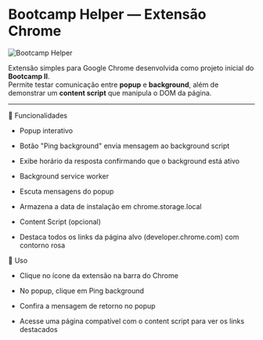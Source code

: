 # Bootcamp Helper — Extensão Chrome 

![Bootcamp Helper](https://encrypted-tbn0.gstatic.com/images?q=tbn:ANd9GcSp6lLpTR4-wV3z1J-LfagNT4yvhCkXLZNcNA&s)

Extensão simples para Google Chrome desenvolvida como projeto inicial do **Bootcamp II**.  
Permite testar comunicação entre **popup** e **background**, além de demonstrar um **content script** que manipula o DOM da página.

---

🧩 Funcionalidades

* Popup interativo

* Botão "Ping background" envia mensagem ao background script

* Exibe horário da resposta confirmando que o background está ativo

* Background service worker

* Escuta mensagens do popup

* Armazena a data de instalação em chrome.storage.local

* Content Script (opcional)

* Destaca todos os links da página alvo (developer.chrome.com) com contorno rosa

🚀 Uso

* Clique no ícone da extensão na barra do Chrome

* No popup, clique em Ping background

* Confira a mensagem de retorno no popup

* Acesse uma página compatível com o content script para ver os links destacados
